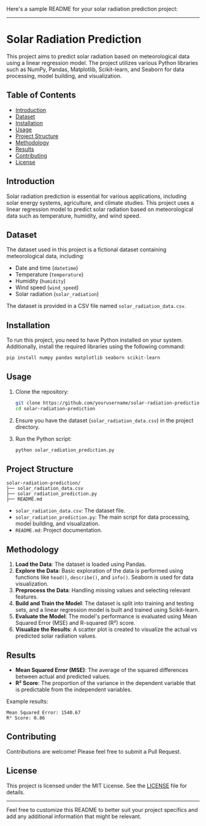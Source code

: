 Here's a sample README for your solar radiation prediction project:

---

# Solar Radiation Prediction

This project aims to predict solar radiation based on meteorological data using a linear regression model. The project utilizes various Python libraries such as NumPy, Pandas, Matplotlib, Scikit-learn, and Seaborn for data processing, model building, and visualization.

## Table of Contents

- [Introduction](#introduction)
- [Dataset](#dataset)
- [Installation](#installation)
- [Usage](#usage)
- [Project Structure](#project-structure)
- [Methodology](#methodology)
- [Results](#results)
- [Contributing](#contributing)
- [License](#license)

## Introduction

Solar radiation prediction is essential for various applications, including solar energy systems, agriculture, and climate studies. This project uses a linear regression model to predict solar radiation based on meteorological data such as temperature, humidity, and wind speed.

## Dataset

The dataset used in this project is a fictional dataset containing meteorological data, including:
- Date and time (`datetime`)
- Temperature (`temperature`)
- Humidity (`humidity`)
- Wind speed (`wind_speed`)
- Solar radiation (`solar_radiation`)

The dataset is provided in a CSV file named `solar_radiation_data.csv`.

## Installation

To run this project, you need to have Python installed on your system. Additionally, install the required libraries using the following command:

```bash
pip install numpy pandas matplotlib seaborn scikit-learn
```

## Usage

1. Clone the repository:
   ```bash
   git clone https://github.com/yourusername/solar-radiation-prediction.git
   cd solar-radiation-prediction
   ```

2. Ensure you have the dataset (`solar_radiation_data.csv`) in the project directory.

3. Run the Python script:
   ```bash
   python solar_radiation_prediction.py
   ```

## Project Structure

```
solar-radiation-prediction/
├── solar_radiation_data.csv
├── solar_radiation_prediction.py
├── README.md
```

- `solar_radiation_data.csv`: The dataset file.
- `solar_radiation_prediction.py`: The main script for data processing, model building, and visualization.
- `README.md`: Project documentation.

## Methodology

1. **Load the Data**: The dataset is loaded using Pandas.
2. **Explore the Data**: Basic exploration of the data is performed using functions like `head()`, `describe()`, and `info()`. Seaborn is used for data visualization.
3. **Preprocess the Data**: Handling missing values and selecting relevant features.
4. **Build and Train the Model**: The dataset is split into training and testing sets, and a linear regression model is built and trained using Scikit-learn.
5. **Evaluate the Model**: The model's performance is evaluated using Mean Squared Error (MSE) and R-squared (R²) score.
6. **Visualize the Results**: A scatter plot is created to visualize the actual vs predicted solar radiation values.

## Results

- **Mean Squared Error (MSE)**: The average of the squared differences between actual and predicted values.
- **R² Score**: The proportion of the variance in the dependent variable that is predictable from the independent variables.

Example results:
```
Mean Squared Error: 1540.67
R² Score: 0.86
```

## Contributing

Contributions are welcome! Please feel free to submit a Pull Request.

## License

This project is licensed under the MIT License. See the [LICENSE](LICENSE) file for details.

---

Feel free to customize this README to better suit your project specifics and add any additional information that might be relevant.
